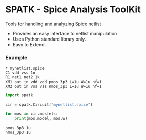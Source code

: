 # SPATK - Spice Analysis ToolKit

Tools for handling and analyzing Spice netlist

* Provides an easy interface to netlist manipulation
* Uses Python standard library only.
* Easy to Extend. 

### Example 

```spice
* mynetlist.spice
C1 vdd vss 1n
R1 net1 net2 1k
XM1 out in vdd vdd pmos_3p3 L=1u W=1u nf=1
XM2 out in vss vss nmos_3p3 L=1u W=1u nf=1
```

```python
import spatk

cir = spatk.Circuit("mynetlist.spice")

for mos in cir.mosfets:
    print(mos.model, mos.w)
``` 

```
pmos_3p3 1u
nmos_3p3 1u
```
